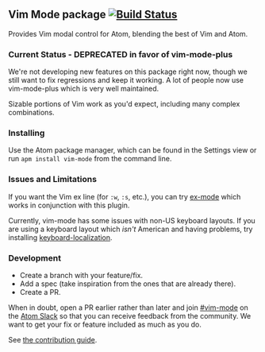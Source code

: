 ## Vim Mode package [![Build Status](https://travis-ci.org/atom/vim-mode.svg?branch=master)](https://travis-ci.org/atom/vim-mode)

Provides Vim modal control for Atom, blending the best of Vim and Atom.

### Current Status - DEPRECATED in favor of vim-mode-plus

We're not developing new features on this package right now, though we still want to fix regressions and keep it working. A lot of people now use vim-mode-plus which is very well maintained.

Sizable portions of Vim work as you'd expect, including many complex combinations.

[prs]: https://github.com/atom/vim-mode/pulls?direction=desc&page=1&sort=created&state=closed
[issues]: https://github.com/atom/vim-mode/issues

### Installing

Use the Atom package manager, which can be found in the Settings view or run `apm install vim-mode` from the command line.

### Issues and Limitations

If you want the Vim ex line (for `:w`, `:s`, etc.), you can try [ex-mode](https://atom.io/packages/ex-mode)
which works in conjunction with this plugin.

Currently, vim-mode has some issues with non-US keyboard layouts. If you are using a keyboard layout which *isn't* American and having problems, try installing [keyboard-localization](https://atom.io/packages/keyboard-localization).

### Development

* Create a branch with your feature/fix.
* Add a spec (take inspiration from the ones that are already there).
* Create a PR.

When in doubt, open a PR earlier rather than later and join [#vim-mode](https://atomio.slack.com/messages/vim-mode/) on the [Atom Slack](http://atom-slack.herokuapp.com/) so that you can receive
feedback from the community. We want to get your fix or feature included as much
as you do.

See [the contribution guide](https://github.com/atom/vim-mode/blob/master/CONTRIBUTING.md).
